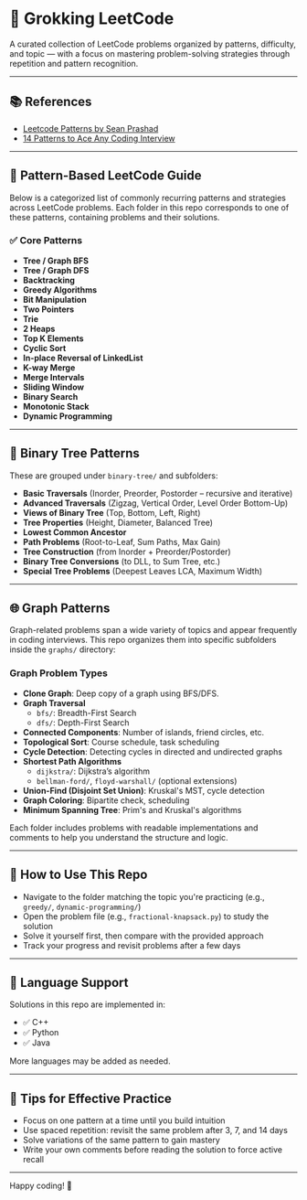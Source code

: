 # 🧠 Grokking LeetCode

A curated collection of LeetCode problems organized by patterns, difficulty, and topic — with a focus on mastering problem-solving strategies through repetition and pattern recognition.

---

## 📚 References

- [Leetcode Patterns by Sean Prashad](https://seanprashad.com/leetcode-patterns/)
- [14 Patterns to Ace Any Coding Interview](https://leetcode.com/discuss/study-guide/4039411/14-Patterns-to-Ace-Any-Coding-Interview-Question)

---

## 🚀 Pattern-Based LeetCode Guide

Below is a categorized list of commonly recurring patterns and strategies across LeetCode problems. Each folder in this repo corresponds to one of these patterns, containing problems and their solutions.

### ✅ Core Patterns

- **Tree / Graph BFS**
- **Tree / Graph DFS**
- **Backtracking**
- **Greedy Algorithms**
- **Bit Manipulation**
- **Two Pointers**
- **Trie**
- **2 Heaps**
- **Top K Elements**
- **Cyclic Sort**
- **In-place Reversal of LinkedList**
- **K-way Merge**
- **Merge Intervals**
- **Sliding Window**
- **Binary Search**
- **Monotonic Stack**
- **Dynamic Programming**

---

## 🌳 Binary Tree Patterns

These are grouped under `binary-tree/` and subfolders:

- **Basic Traversals** (Inorder, Preorder, Postorder – recursive and iterative)
- **Advanced Traversals** (Zigzag, Vertical Order, Level Order Bottom-Up)
- **Views of Binary Tree** (Top, Bottom, Left, Right)
- **Tree Properties** (Height, Diameter, Balanced Tree)
- **Lowest Common Ancestor**
- **Path Problems** (Root-to-Leaf, Sum Paths, Max Gain)
- **Tree Construction** (from Inorder + Preorder/Postorder)
- **Binary Tree Conversions** (to DLL, to Sum Tree, etc.)
- **Special Tree Problems** (Deepest Leaves LCA, Maximum Width)

---

## 🌐 Graph Patterns

Graph-related problems span a wide variety of topics and appear frequently in coding interviews. This repo organizes them into specific subfolders inside the `graphs/` directory:

### Graph Problem Types

- **Clone Graph**: Deep copy of a graph using BFS/DFS.
- **Graph Traversal**
  - `bfs/`: Breadth-First Search
  - `dfs/`: Depth-First Search
- **Connected Components**: Number of islands, friend circles, etc.
- **Topological Sort**: Course schedule, task scheduling
- **Cycle Detection**: Detecting cycles in directed and undirected graphs
- **Shortest Path Algorithms**
  - `dijkstra/`: Dijkstra’s algorithm
  - `bellman-ford/`, `floyd-warshall/` (optional extensions)
- **Union-Find (Disjoint Set Union)**: Kruskal's MST, cycle detection
- **Graph Coloring**: Bipartite check, scheduling
- **Minimum Spanning Tree**: Prim's and Kruskal's algorithms

Each folder includes problems with readable implementations and comments to help you understand the structure and logic.

---

## 🧠 How to Use This Repo

- Navigate to the folder matching the topic you're practicing (e.g., `greedy/`, `dynamic-programming/`)
- Open the problem file (e.g., `fractional-knapsack.py`) to study the solution
- Solve it yourself first, then compare with the provided approach
- Track your progress and revisit problems after a few days

---

## 🧰 Language Support

Solutions in this repo are implemented in:

- ✅ C++
- ✅ Python
- ✅ Java

More languages may be added as needed.

---

## 🧭 Tips for Effective Practice

- Focus on one pattern at a time until you build intuition
- Use spaced repetition: revisit the same problem after 3, 7, and 14 days
- Solve variations of the same pattern to gain mastery
- Write your own comments before reading the solution to force active recall

---

Happy coding! 🚀